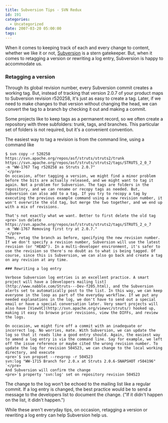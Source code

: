 ```yaml
---
title: Subversion Tips - SVN Redux
id: 191
categories:
  - Uncategorized
date: 2007-03-20 05:00:00
tags:
---
```


When it comes to keeping track of each and every change to content, whether we like it or not, [Subversion](http://subversion.tigris.org/) is a stern gatekeeper. But, when it comes to retagging a version or rewriting a log entry, Subversion is happy to accommodate us.

### Retagging a version

Through its global revision number, every Subversion commit creates a working tag. But, instead of tracking that version 2.0.7 of your product maps to Subversion revision r520258, it's just as easy to create a tag. Later, if we need to make changes to that version without changing the head, we can convert the tag to a branch by checking it out and making a commit.

Some projects like to keep tags as a permanent record, so we often create a repository with three subfolders: trunk, tags, and branches. This particular set of folders is not required, but it's a convenient convention.

The easiest way to tag a revision is from the command line, using a command like

    $ svn copy -r 520258
    https://svn.apache.org/repos/asf/struts/struts2/trunk
    https://svn.apache.org/repos/asf/struts/struts2/tags/STRUTS_2_0_7
    -m "WW-1767 Tag r520258 as Struts 2.0.7"
    `</pre>
    On occasion, after tagging a version, we might find a minor problem before the bits are actually released, and we might want to tag it again. Not a problem for Subversion. The tags are folders in the repository, and we can rename or recopy tags as needed. But, Subversion can also add to a tag. If you try to recopy a tag by executing the previous example command using a new revision number, it won't overwrite the old tag, but merge the two together, and we end up with a mix of revisions.

    That's not exactly what we want. Better to first delete the old tag
    <pre>`svn delete https://svn.apache.org/repos/asf/struts/struts2/tags/STRUTS_2_o_7
    -m "WW-1767 Removing first try at 2.0.7."
    `</pre>
    Then, retag the branch as before, specifying the new revision number. If we don't specify a revision number, Subversion will use the latest revision (or "HEAD"). In a multi-developer environment, it's safer to use the revision so there's no doubt as to what is being tagged. Of course, since this is Subversion, we can also go back and create a tag on any revision at any time.

    ### Rewriting a log entry

    Verbose Subversion log entries is an excellent practice. A smart project will have a [developers mailing list](http://www.nabble.com/Struts---Dev-f205.html), and the Subversion alerts set to automatically post to the list. In this way, we can keep everyone in the loop as part of the everyday workflow. If we put any needed explanations in the log, we don't have to send out a special email or have a special conversation later. Very smart projects will also have [ViewVC](http://svn.apache.org/viewvc/struts/) hooked up, making it easy to browse prior revisions, view the DIFFs, and review the logs.

    On occasion, we might fire off a commit with an inadequate or incorrect log. No worries, mate. With Subversion, we can update the log so that it reads like a good entry should. Again, the easiest way to amend a log entry is via the command line. Say for example, we left off the issue reference or maybe cited the wrong revision number. To update the log for revision 504523, we can change to the local working directory, and execute
    <pre>`$ svn propset --revprop -r 504523
    svn:log "WW-1715 Branch for 2.0.x at Struts 2.0.6-SNAPSHOT r504196"
    `</pre>
    And Subversion will confirm the change
    <pre>`$ property 'svn:log' set on repository revision 504523

The change to the log won't be echoed to the mailing list like a regular commit. If a log entry is changed, the best practice would be to send a message to the developers list to document the change. ("If it didn't happen on the list, it didn't happen.")

While these aren't everyday tips, on occasion, retagging a version or rewriting a log entry can help Subversion help us.